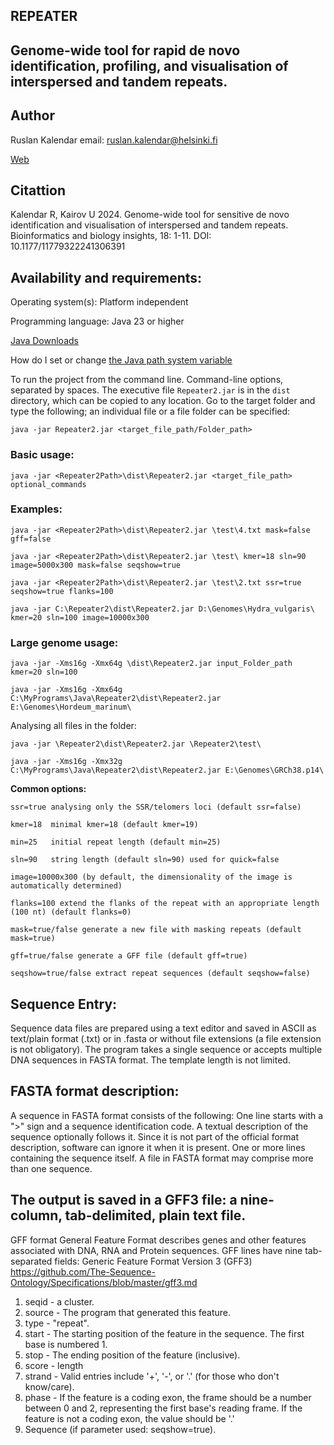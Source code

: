 ## REPEATER
## Genome-wide tool for rapid de novo identification, profiling, and visualisation of interspersed and tandem repeats.

## Author
Ruslan Kalendar 
email: ruslan.kalendar@helsinki.fi

[Web](http://primerdigital.com/tools/repeats.html)

## Citattion
Kalendar R, Kairov U 2024. Genome-wide tool for sensitive de novo identification and visualisation of interspersed and tandem repeats. Bioinformatics and biology insights, 18: 1-11. DOI: 10.1177/11779322241306391
	

## Availability and requirements:

Operating system(s): Platform independent

Programming language: Java 23 or higher

[Java Downloads](https://www.oracle.com/java/technologies/downloads/)


How do I set or change [the Java path system variable](https://www.java.com/en/download/help/path.html)

To run the project from the command line. Command-line options, separated by spaces. 
The executive file ```Repeater2.jar``` is in the ```dist``` directory, which can be copied to any location. 
Go to the target folder and type the following; an individual file or a file folder can be specified:

```java -jar Repeater2.jar <target_file_path/Folder_path>```


### Basic usage:

```java -jar <Repeater2Path>\dist\Repeater2.jar <target_file_path> optional_commands```


### Examples:
```
java -jar <Repeater2Path>\dist\Repeater2.jar \test\4.txt mask=false gff=false

java -jar <Repeater2Path>\dist\Repeater2.jar \test\ kmer=18 sln=90 image=5000x300 mask=false seqshow=true

java -jar <Repeater2Path>\dist\Repeater2.jar \test\2.txt ssr=true seqshow=true flanks=100

java -jar C:\Repeater2\dist\Repeater2.jar D:\Genomes\Hydra_vulgaris\ kmer=20 sln=100 image=10000x300

```

### Large genome usage:
```
java -jar -Xms16g -Xmx64g \dist\Repeater2.jar input_Folder_path kmer=20 sln=100

java -jar -Xms16g -Xmx64g C:\MyPrograms\Java\Repeater2\dist\Repeater2.jar E:\Genomes\Hordeum_marinum\
```

Analysing all files in the folder:

```
java -jar \Repeater2\dist\Repeater2.jar \Repeater2\test\ 

java -jar -Xms16g -Xmx32g C:\MyPrograms\Java\Repeater2\dist\Repeater2.jar E:\Genomes\GRCh38.p14\
```


**Common options:**

```
ssr=true analysing only the SSR/telomers loci (default ssr=false)

kmer=18	 minimal kmer=18 (default kmer=19)

min=25	 initial repeat length (default min=25)

sln=90	 string length (default sln=90) used for quick=false

image=10000x300 (by default, the dimensionality of the image is automatically determined)

flanks=100 extend the flanks of the repeat with an appropriate length (100 nt) (default flanks=0)

mask=true/false generate a new file with masking repeats (default mask=true)

gff=true/false generate a GFF file (default gff=true)

seqshow=true/false extract repeat sequences (default seqshow=false)

```

## Sequence Entry:

Sequence data files are prepared using a text editor and saved in ASCII as text/plain format (.txt) or in .fasta or without file extensions (a file extension is not obligatory). The program takes a single sequence or accepts multiple DNA sequences in FASTA format. The template length is not limited.

## FASTA format description:
A sequence in FASTA format consists of the following:
One line starts with a ">" sign and a sequence identification code. A textual description of the sequence optionally follows it. Since it is not part of the official format description, software can ignore it when it is present.
One or more lines containing the sequence itself. A file in FASTA format may comprise more than one sequence.


## The output is saved in a GFF3 file: a nine-column, tab-delimited, plain text file. 
 
GFF format General Feature Format describes genes and other features associated with DNA, RNA and Protein sequences. GFF lines have nine tab-separated fields:
Generic Feature Format Version 3 (GFF3) 
https://github.com/The-Sequence-Ontology/Specifications/blob/master/gff3.md
1. seqid - a cluster.
2. source - The program that generated this feature.
3. type - "repeat".
4. start - The starting position of the feature in the sequence. The first base is numbered 1.
5. stop - The ending position of the feature (inclusive).
6. score - length 
7. strand - Valid entries include '+', '-', or '.' (for those who don't know/care).
8. phase - If the feature is a coding exon, the frame should be a number between 0 and 2, representing the first base's reading frame. If the feature is not a coding exon, the value should be '.'
9. Sequence (if parameter used: seqshow=true).
